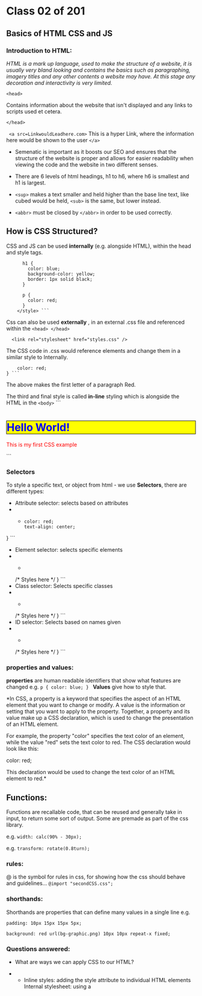 # Class 02 of 201

## Basics of HTML CSS and JS

### Introduction to HTML:

*HTML is a mark up language, used to make the structure of a website, it is usually very bland looking and contains the basics
such as paragraphing, imagery titles and any other contents a website may have. At this stage any decoration and interactivity is
very limited.*

``` <head> ```

Contains information about the website that isn't displayed and any links to scripts used et cetera. 

``` </head> ```

``` <a src=LinkwouldLeadhere.com>```
This is a hyper Link, where the information here would be shown to the user
``` </a> ```

- Semenatic is important as it boosts our SEO and ensures that the structure of the website is proper and allows for easier
  readability when viewing the code and the website in two different senses.
  
- There are 6 levels of html headings, h1 to h6, where h6 is smallest and h1 is largest.

- ```<sup>``` makes a text smaller and held higher than the base line text, like cubed would be held, ```<sub>``` is the same, but lower instead.
  
- ``` <abbr> ``` must be closed by ``` </abbr> ``` in order to be used correctly.
  
## How is CSS Structured? 

CSS and JS can be used **internally** (e.g. alongside HTML), within the head and style tags.

``` <style>
      h1 {
        color: blue;
        background-color: yellow;
        border: 1px solid black;
      }

      p {
        color: red;
      }
    </style> ```
  ```
  
Css can also be used **externally** , in an external .css file and referenced within the ``` <head> </head> ```

```   <link rel="stylesheet" href="styles.css" /> ``` 

The CSS code in .css would reference elements and change them in a similar style to Internally.

``` p::first-letter {
    color: red;
} ```
```
The above makes the first letter of a paragraph Red.

The third and final style is called **in-line** styling which is alongside the HTML in the ``` <body> ```
    ```
    <body>
    <h1 style="color: blue;background-color: yellow;border: 1px solid black;">
      Hello World!
    </h1>
    <p style="color:red;">This is my first CSS example</p>
  </body> ``` 
  
 

### Selectors

To style a specific text, or object from html - we use **Selectors**, there are different types:

- Attribute selector: selects based on attributes
- + ``` .red-center {
    color: red;
    text-align: center;
} ```
- Element selector: selects specific elements
- + ``` p {
  /* Styles here */
} ```
- Class selector: Selects specific classes
- + ``` .selected {
  /* Styles here */
} ```
- ID selector: Selects based on names given
- + ``` #unique {
  /* Styles here */
} ```

### properties and values:

**properties** are human readable identifiers that show what features are changed e.g. ```p {
  color: blue;
} ```
**Values** give how to style that.

*In CSS, a property is a keyword that specifies the aspect of an HTML element that you want to change or modify. A value is the information or setting that you want to apply to the property. Together, a property and its value make up a CSS declaration, which is used to change the presentation of an HTML element.

For example, the property "color" specifies the text color of an element, while the value "red" sets the text color to red. The CSS declaration would look like this:

color: red;

This declaration would be used to change the text color of an HTML element to red.*

## Functions:

Functions are recallable code, that can be reused and generally take in input, to return some sort of output. Some are premade as part of the css library.

e.g. ``` width: calc(90% - 30px); ```

e.g. ``` transform: rotate(0.8turn); ```

### rules:

@ is the symbol for rules in css, for showing how the css should behave and guidelines...
```@import "secondCSS.css"; ```

### shorthands:

Shorthands are properties that can define many values in a single line e.g. 

```padding: 10px 15px 15px 5px;```

``` background: red url(bg-graphic.png) 10px 10px repeat-x fixed; ```

### Questions answered:

- What are ways we can apply CSS to our HTML?
- + Inline styles: adding the style attribute to individual HTML elements
    Internal stylesheet: using a <style> tag in the head of the HTML document to define styles for the entire page
    External stylesheet: linking to a separate .css file from the HTML document
- Why should we avoid using inline styles?
- + it is generally considered best practice to avoid using inline styles as they can make the HTML more cluttered and         harder to maintain. It is better to separate the presentation (CSS) from the structure (HTML) for the sake of          
    organization and to make the code more reusable.
- Review the block of code below and answer the following questions:
- + What is representing the selector?
- + Which components are the CSS declarations?
- + Which components are considered properties?

  ``` 2 {
     color: black;
     padding: 5px;
   } ```
  
In the block of code provided, the "h2" is representing the selector. The CSS declarations are "color: black;" and "padding: 5px;". The components "color" and "padding" are considered properties.
  

## Making decisions in your code - conditionals

If else statements - This is on the basis **If you are mean, I dont like you.. else, I like you** 
 in programming this is important as otherwise programs would be fairly linear and not as functional.
  
example: 
  
  ``` if

  

  



